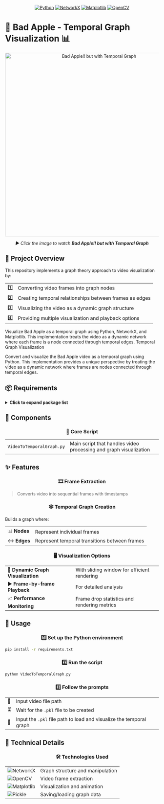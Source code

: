 <div align="center">

[![Python](https://img.shields.io/badge/Python-3.10+-blue?style=for-the-badge&logo=python&logoColor=white)](https://www.python.org/)
[![NetworkX](https://img.shields.io/badge/NetworkX-3.5-orange?style=for-the-badge&logo=graphql&logoColor=white)](https://networkx.org/)
[![Matplotlib](https://img.shields.io/badge/Matplotlib-3.10.5-11557c?style=for-the-badge)](https://matplotlib.org/)
[![OpenCV](https://img.shields.io/badge/OpenCV-4.12.0-5C3EE8?style=for-the-badge&logo=opencv&logoColor=white)](https://opencv.org/)

</div>

# 🍎 Bad Apple - Temporal Graph Visualization 📊

<div align="center">

<a href="https://youtu.be/XJBJw7phDGY?si=dxtRH8JJp5Airdj6">
  <img src="https://img.youtube.com/vi/XJBJw7phDGY/0.jpg" alt="Bad Apple!! but with Temporal Graph" width="600">
</a>

*▶️ Click the image to watch **Bad Apple!! but with Temporal Graph***

</div>


## 🌟 Project Overview
This repository implements a graph theory approach to video visualization by:

<table>
  <tr>
    <td>1️⃣</td>
    <td>Converting video frames into graph nodes</td>
  </tr>
  <tr>
    <td>2️⃣</td>
    <td>Creating temporal relationships between frames as edges</td>
  </tr>
  <tr>
    <td>3️⃣</td>
    <td>Visualizing the video as a dynamic graph structure</td>
  </tr>
  <tr>
    <td>4️⃣</td>
    <td>Providing multiple visualization and playback options</td>
  </tr>
</table>

Visualize Bad Apple as a temporal graph using Python, NetworkX, and Matplotlib. This implementation treats the video as a dynamic network where each frame is a node connected through temporal edges. Temporal Graph Visualization

Convert and visualize the Bad Apple video as a temporal graph using Python. This implementation provides a unique perspective by treating the video as a dynamic network where frames are nodes connected through temporal edges.

## 📦 Requirements

<details>
<summary><b>Click to expand package list</b></summary>

```
matplotlib==3.10.5
networkx==3.5
numpy==2.2.6
opencv-python==4.12.0.88
```
</details>

## 🧩 Components

<div align="center">
  
### 🔧 Core Script
  
</div>

<table>
  <tr>
    <td><code>VideoToTemporalGraph.py</code></td>
    <td>Main script that handles video processing and graph visualization</td>
  </tr>
</table>

## ✨ Features

<div align="center">
  
### 🎞️ Frame Extraction
  
</div>

> Converts video into sequential frames with timestamps

<div align="center">
  
### 🕸️ Temporal Graph Creation
  
</div>

Builds a graph where:
<table>
  <tr>
    <td>📊 <b>Nodes</b></td>
    <td>Represent individual frames</td>
  </tr>
  <tr>
    <td>↔️ <b>Edges</b></td>
    <td>Represent temporal transitions between frames</td>
  </tr>
</table>

<div align="center">
  
### 🖥️ Visualization Options
  
</div>

<table>
  <tr>
    <td>🌊 <b>Dynamic Graph Visualization</b></td>
    <td>With sliding window for efficient rendering</td>
  </tr>
  <tr>
    <td>▶️ <b>Frame-by-frame Playback</b></td>
    <td>For detailed analysis</td>
  </tr>
  <tr>
    <td>📈 <b>Performance Monitoring</b></td>
    <td>Frame drop statistics and rendering metrics</td>
  </tr>
</table>

## 🚀 Usage

<div align="center">
  
### 1️⃣ Set up the Python environment
  
</div>

```bash
pip install -r requirements.txt
```

<div align="center">
  
### 2️⃣ Run the script
  
</div>

```bash
python VideoToTemporalGraph.py
```

<div align="center">
  
### 3️⃣ Follow the prompts
  
</div>

<table>
  <tr>
    <td>📁</td>
    <td>Input video file path</td>
  </tr>
  <tr>
    <td>⏳</td>
    <td>Wait for the <code>.pkl</code> file to be created</td>
  </tr>
  <tr>
    <td>📂</td>
    <td>Input the <code>.pkl</code> file path to load and visualize the temporal graph</td>
  </tr>
</table>

## 🧪 Technical Details

<div align="center">
  
### 🛠️ Technologies Used
  
</div>

<table>
  <tr>
    <td><img src="https://img.shields.io/badge/NetworkX-orange?style=flat-square" alt="NetworkX"/></td>
    <td>Graph structure and manipulation</td>
  </tr>
  <tr>
    <td><img src="https://img.shields.io/badge/OpenCV-blue?style=flat-square" alt="OpenCV"/></td>
    <td>Video frame extraction</td>
  </tr>
  <tr>
    <td><img src="https://img.shields.io/badge/Matplotlib-darkgreen?style=flat-square" alt="Matplotlib"/></td>
    <td>Visualization and animation</td>
  </tr>
  <tr>
    <td><img src="https://img.shields.io/badge/Pickle-purple?style=flat-square" alt="Pickle"/></td>
    <td>Saving/loading graph data</td>
  </tr>
</table>
